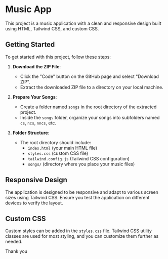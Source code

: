 # Music App

This project is a music application with a clean and responsive design built using HTML, Tailwind CSS, and custom CSS. 

## Getting Started

To get started with this project, follow these steps:

1. **Download the ZIP File**:
   - Click the "Code" button on the GitHub page and select "Download ZIP".
   - Extract the downloaded ZIP file to a directory on your local machine.

2. **Prepare Your Songs**:
   - Create a folder named `songs` in the root directory of the extracted project.
   - Inside the `songs` folder, organize your songs into subfolders named `cs`, `ncs`, `nncs`, etc.

3. **Folder Structure**:
   - The root directory should include:
     - `index.html` (your main HTML file)
     - `styles.css` (custom CSS file)
     - `tailwind.config.js` (Tailwind CSS configuration)
     - `songs/` (directory where you place your music files)

## Responsive Design

The application is designed to be responsive and adapt to various screen sizes using Tailwind CSS. Ensure you test the application on different devices to verify the layout.

## Custom CSS

Custom styles can be added in the `styles.css` file. Tailwind CSS utility classes are used for most styling, and you can customize them further as needed.



Thank you
